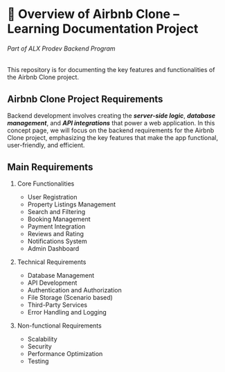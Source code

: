# 🏡 Overview of Airbnb Clone – Learning Documentation Project

###### Part of ALX Prodev Backend Program 

This repository is for documenting the key features and functionalities of the Airbnb Clone project.

## Airbnb Clone Project Requirements
Backend development involves creating the ***server-side logic***, ***database management***, and ***API integrations*** that power a web application. In this concept page, we will focus on the backend requirements for the Airbnb Clone project, emphasizing the key features that make the app functional, user-friendly, and efficient.

## Main Requirements
1. Core Functionalities
    - User Registration
    - Property Listings Management
    - Search and Filtering
    - Booking Management
    - Payment Integration
    - Reviews and Rating
    - Notifications System
    - Admin Dashboard

2. Technical Requirements
    - Database Management
    - API Development
    - Authentication and Authorization
    - File Storage (Scenario based)
    - Third-Party Services
    - Error Handling and Logging

3. Non-functional Requirements
    - Scalability
    - Security
    - Performance Optimization
    - Testing



 

